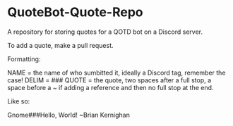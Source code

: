 # QuoteBot-Quote-Repo
A repository for storing quotes for a QOTD bot on a Discord server.

To add a quote, make a pull request.

Formatting:

NAME = the name of who sumbitted it, ideally a Discord tag, remember the case!
DELIM = ###
QUOTE = the quote, two spaces after a full stop, a space before a ~ if adding a reference and then no full stop at the end.

Like so:

Gnome###Hello, World! ~Brian Kernighan
